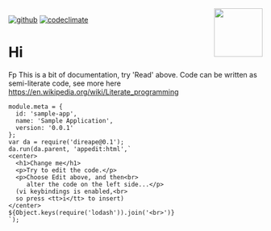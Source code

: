 <img src=https://raw.githubusercontent.com/KodeKunstner/sample-app/master/icon.png width=96 height=96 align=right>

[![github](https://img.shields.io/badge/github-KodeKunstner/sample-app-blue.svg)](https://github.com/KodeKunstner/sample-app)
[![codeclimate](https://img.shields.io/codeclimate/github/KodeKunstner/sample-app.svg)](https://codeclimate.com/github/KodeKunstner/sample-app)

# Hi

Fp
This is a bit of documentation, try 'Read' above. Code can be written as semi-literate code, see more here <https://en.wikipedia.org/wiki/Literate_programming>
    
    module.meta = {
      id: 'sample-app',
      name: 'Sample Application',
      version: '0.0.1'
    };
    var da = require('direape@0.1');
    da.run(da.parent, 'appedit:html',`
    <center>
      <h1>Change me</h1>
      <p>Try to edit the code.</p>
      <p>Choose Edit above, and then<br>
         alter the code on the left side...</p>
      (vi keybindings is enabled,<br>
      so press <tt>i</tt> to insert)
    </center>
    ${Object.keys(require('lodash')).join('<br>')}
    `);